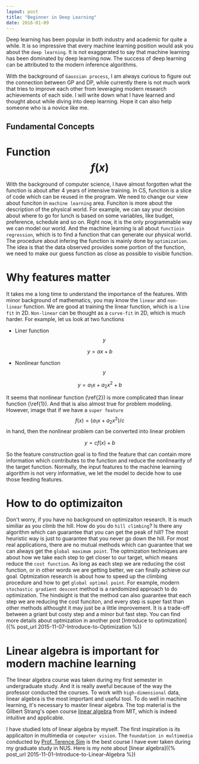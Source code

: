 ```yaml
---
layout: post
title: "Beginner in Deep Learning"
date: 2016-01-09
---
```


Deep learning has been popular in both industry and academic for quite a while. It is so impressive that every machine learning position would ask you about the `deep learning`. It is not exaggerated to say that machine learning has been dominated by deep learning now. The success of deep learning can be attributed to the modern inference algorithms.

With the background of `Gaussian process`, I am always curious to figure out the connection between GP and DP, while currently there is not much work that tries to improve each other from leveraging modern research achievements of each side. I will write down what I have learned and thought about while diving into deep learning. Hope it can also help someone who is a novice like me.


Fundamental Concepts
-------------------

Function  $$ f(x)$$
====================

With the background of computer science, I have almost forgotten what the function is about after 4 years of intensive training. In CS, function is a slice of code which can be reused in the program. We need to change our view about funciton in `machine learning` area. Funciton is more about the description of the physical world. For example, we can say your decision about where to go for lunch is based on some variables, like budget, preference, schedule and so on. Right now, it is the only programmable way we can model our world. And the machine learning is all about `functioin regression`, which is to find a function that can generate our physical world. The procedure about infering the function is mainly done by `optimization`. The idea is that the data observed provides some portion of the function, we need to make our guess function as close as possible to visible function.

Why features matter
==================

It takes me a long time to understand the importance of the features. With minor background of mathematics, you may know the `linear` and `non-linear` function. We are good at training the linear function, which is a `line fit` in 2D. `Non-linear` can be thought as a `curve-fit` in 2D, which is much harder. For example, let us look at two functions

* Liner function $$y$$

$$
y = ax  + b \tag{1}\label{1}
$$

* Nonlinear function $$y$$

$$
y = a_1 x +  a_2 x^2 + b \tag{2}\label{2}
$$

It seems that nonlinear function (\ref{2}) is more complicated than linear function (\ref{1}). And that is also almost true for problem modeling. However, image that if we have a `super feature` $$f(x) = (a_1 x + a_2 x^2)/c$$ in hand, then the nonlinear problem can be converted into linear problem

$$
y = c f(x) + b \tag{3}
$$

So the feature construction goal is to find the feature that can contain more information which contributes to the function and reduce the nonlinearity of the target function. Normally, the input features to the machine learning algorithm is not very informative, we let the model to decide how to use those feeding features.

How to do optimizaiton
======================

Don't worry, if you have no background on optimizaiton research. It is much similiar as you climb the hill. How do you do `hill climbing`? Is there any algorithm which can guarantee that you can get the peak of hill? The most heuristic way is just to guarantee that you never go down the hill. For most real applications, there are no mutual methods which can guarantee that we can always get the `global maximum point`. The optmization techniques are about how we take each step to get closer to our target, which means reduce the `cost function`. As long as each step we are reducing the cost function, or in other words we are getting better, we can finally achieve our goal. Optmization research is about how to speed up the climbing procedure and how to get `global optimal point`. For example, modern `stochastic gradient descent` method is a randomized approach to do optimization. The hindsight is that the method can also guarantee that each step we are reducing the cost funciton, and every step is super fast than other methods althought it may just be a little improvement. It is a trade-off between a griant but costy step and a minor but fast step. You can find more details about optmization in another post [Introduce to optimization]({% post_url 2015-11-07-Introduce-to-Optimization %})

Linear algebra is important for modern machine learning
======================================================

The linear algebra course was taken during my first semester in undergraduate study. And it is really aweful because of the way the professor conducted the courses. To work with `high-dimensional` data, linear algebra is the most important and useful tool. To do well in machine learning, it's necessary to master linear algebra. The top material is the Gilbert Strang's open course [linear algebra](http://ocw.mit.edu/courses/mathematics/18-06-linear-algebra-spring-2010/video-lectures/) from MIT, which is indeed intuitive and applicable.

I have studied lots of linear algebra by myself. The first inspiration is its applicaiton in multimedia or `computer vision`. The `foundation in multimedia` conducted by [Prof. Terence Sim](https://www.comp.nus.edu.sg/~tsim/) is the best course I have ever taken during my graduate study in NUS. Here is my note about [linear algebra]({% post_url 2015-11-01-Introduce-to-Linear-Algebra %})

